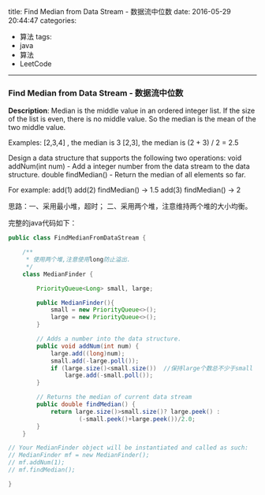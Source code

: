 




title: Find Median from Data Stream - 数据流中位数
date: 2016-05-29 20:44:47
categories: 
- 算法
tags: 
- java
- 算法
- LeetCode
<!--updated: 2016-05-29 21:40:47-->
---

### Find Median from Data Stream - 数据流中位数
**Description**: Median is the middle value in an ordered integer list. If the size of the list is even, there is no middle value. So the median is the mean of the two middle value.

Examples: 
[2,3,4] , the median is 3
[2,3], the median is (2 + 3) / 2 = 2.5

Design a data structure that supports the following two operations:
void addNum(int num) - Add a integer number from the data stream to the data structure.
double findMedian() - Return the median of all elements so far.

For example:
add(1)
add(2)
findMedian() -> 1.5
add(3) 
findMedian() -> 2
 
思路：一、采用最小堆，超时；
二、采用两个堆，注意维持两个堆的大小均衡。

完整的java代码如下：

```java
public class FindMedianFromDataStream {

    /**
     * 使用两个堆,注意使用long防止溢出.
     */
    class MedianFinder {

        PriorityQueue<Long> small, large;

        public MedianFinder(){
            small = new PriorityQueue<>();
            large = new PriorityQueue<>();
        }

        // Adds a number into the data structure.
        public void addNum(int num) {
            large.add((long)num);
            small.add(-large.poll());
            if (large.size()<small.size())  //保持large个数总不少于small
                large.add(-small.poll());
        }

        // Returns the median of current data stream
        public double findMedian() {
            return large.size()>small.size()? large.peek() :
                    (-small.peek()+large.peek())/2.0;
        }
    }

// Your MedianFinder object will be instantiated and called as such:
// MedianFinder mf = new MedianFinder();
// mf.addNum(1);
// mf.findMedian();

}
```

